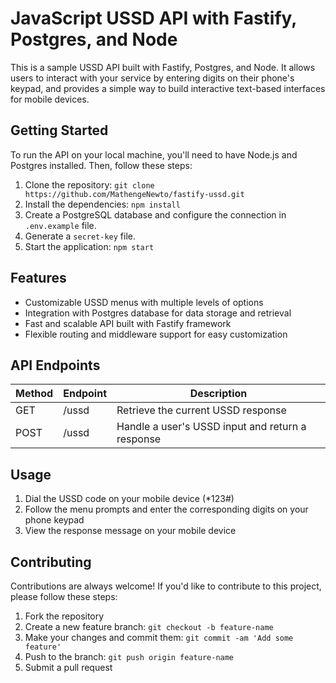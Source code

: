# JavaScript USSD API with Fastify, Postgres, and Node

This is a sample USSD API built with Fastify, Postgres, and Node. It allows users to interact with your service by entering digits on their phone's keypad, and provides a simple way to build interactive text-based interfaces for mobile devices.

## Getting Started

To run the API on your local machine, you'll need to have Node.js and Postgres installed. Then, follow these steps:

1. Clone the repository: `git clone https://github.com/MathengeNewto/fastify-ussd.git`
2. Install the dependencies: `npm install`
3. Create a PostgreSQL database and configure the connection in `.env.example` file.
4. Generate a `secret-key` file.
5. Start the application: `npm start`

## Features

- Customizable USSD menus with multiple levels of options
- Integration with Postgres database for data storage and retrieval
- Fast and scalable API built with Fastify framework
- Flexible routing and middleware support for easy customization

## API Endpoints

| Method | Endpoint                | Description                                  |
| ------ | -----------------------| -------------------------------------------- |
| GET    | /ussd                   | Retrieve the current USSD response  |
| POST   | /ussd                   | Handle a user's USSD input and return a response |

## Usage

1. Dial the USSD code on your mobile device (*123#)
2. Follow the menu prompts and enter the corresponding digits on your phone keypad
3. View the response message on your mobile device

## Contributing

Contributions are always welcome! If you'd like to contribute to this project, please follow these steps:

1. Fork the repository
2. Create a new feature branch: `git checkout -b feature-name`
3. Make your changes and commit them: `git commit -am 'Add some feature'`
4. Push to the branch: `git push origin feature-name`
5. Submit a pull request

